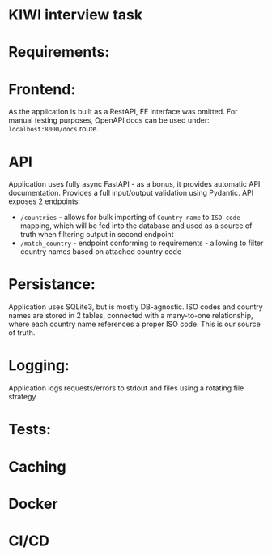 # KIWI interview task

# Requirements:

# Frontend:

As the application is built as a RestAPI, FE interface was omitted. For manual testing purposes,
OpenAPI docs can be used under: `localhost:8000/docs` route.

# API

Application uses fully async FastAPI - as a bonus, it provides automatic API documentation. Provides
a full input/output validation using Pydantic. API
exposes 2 endpoints:

- `/countries` - allows for bulk importing of `Country name` to `ISO code` mapping, which will be
  fed into the database and used as a source of truth when filtering output in second endpoint
- `/match_country` - endpoint conforming to requirements - allowing to filter country names based on
  attached country code

# Persistance:

Application uses SQLite3, but is mostly DB-agnostic. ISO codes and country names are stored in 2 tables, connected with a
many-to-one relationship, where each country name references a proper ISO code. This is our source
of truth.

# Logging:

Application logs requests/errors to stdout and files using a rotating file strategy.

# Tests:

# Caching

# Docker

# CI/CD
